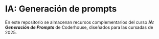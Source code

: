 # IA: Generación de prompts

En este repositorio se almacenan recursos complementarios del curso ***IA: Generación de Prompts*** de Coderhouse, diseñados para las cursadas de 2025.
